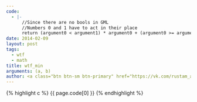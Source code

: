 ```yaml
--- 
code: 
  - |-
      //Since there are no bools in GML
      //Numbers 0 and 1 have to act in their place
      return (argument0 < argument1) * argument0 + (argument0 >= argument1) * argument1;
date: 2014-02-09
layout: post
tags: 
  - wtf
  - math
title: wtf_min
arguments: (a, b)
author: <a class="btn btn-sm btn-primary" href="https://vk.com/rustam_azizov"><i class="icon-vk">/</i>rustam_azizov</a>
---
```


{% highlight c %}
  {{ page.code[0] }}
{% endhighlight %}
